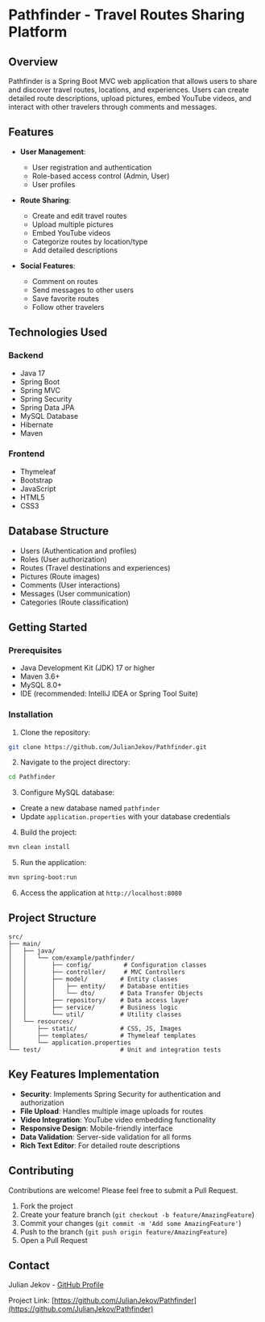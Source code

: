 # Pathfinder - Travel Routes Sharing Platform

## Overview
Pathfinder is a Spring Boot MVC web application that allows users to share and discover travel routes, locations, and experiences. Users can create detailed route descriptions, upload pictures, embed YouTube videos, and interact with other travelers through comments and messages.

## Features
- **User Management**:
  - User registration and authentication
  - Role-based access control (Admin, User)
  - User profiles

- **Route Sharing**:
  - Create and edit travel routes
  - Upload multiple pictures
  - Embed YouTube videos
  - Categorize routes by location/type
  - Add detailed descriptions

- **Social Features**:
  - Comment on routes
  - Send messages to other users
  - Save favorite routes
  - Follow other travelers

## Technologies Used
### Backend
- Java 17
- Spring Boot
- Spring MVC
- Spring Security
- Spring Data JPA
- MySQL Database
- Hibernate
- Maven

### Frontend
- Thymeleaf
- Bootstrap
- JavaScript
- HTML5
- CSS3

## Database Structure
- Users (Authentication and profiles)
- Roles (User authorization)
- Routes (Travel destinations and experiences)
- Pictures (Route images)
- Comments (User interactions)
- Messages (User communication)
- Categories (Route classification)

## Getting Started

### Prerequisites
- Java Development Kit (JDK) 17 or higher
- Maven 3.6+
- MySQL 8.0+
- IDE (recommended: IntelliJ IDEA or Spring Tool Suite)

### Installation
1. Clone the repository:
```sh
git clone https://github.com/JulianJekov/Pathfinder.git
```

2. Navigate to the project directory:
```sh
cd Pathfinder
```

3. Configure MySQL database:
- Create a new database named `pathfinder`
- Update `application.properties` with your database credentials

4. Build the project:
```sh
mvn clean install
```

5. Run the application:
```sh
mvn spring-boot:run
```

6. Access the application at `http://localhost:8080`

## Project Structure
```
src/
├── main/
│   ├── java/
│   │   └── com/example/pathfinder/
│   │       ├── config/         # Configuration classes
│   │       ├── controller/     # MVC Controllers
│   │       ├── model/         # Entity classes
│   │       │   ├── entity/    # Database entities
│   │       │   └── dto/       # Data Transfer Objects
│   │       ├── repository/    # Data access layer
│   │       ├── service/       # Business logic
│   │       └── util/          # Utility classes
│   └── resources/
│       ├── static/            # CSS, JS, Images
│       ├── templates/         # Thymeleaf templates
│       └── application.properties
└── test/                      # Unit and integration tests
```

## Key Features Implementation
- **Security**: Implements Spring Security for authentication and authorization
- **File Upload**: Handles multiple image uploads for routes
- **Video Integration**: YouTube video embedding functionality
- **Responsive Design**: Mobile-friendly interface
- **Data Validation**: Server-side validation for all forms
- **Rich Text Editor**: For detailed route descriptions

## Contributing
Contributions are welcome! Please feel free to submit a Pull Request.

1. Fork the project
2. Create your feature branch (`git checkout -b feature/AmazingFeature`)
3. Commit your changes (`git commit -m 'Add some AmazingFeature'`)
4. Push to the branch (`git push origin feature/AmazingFeature`)
5. Open a Pull Request

## Contact
Julian Jekov - [GitHub Profile](https://github.com/JulianJekov)

Project Link: [https://github.com/JulianJekov/Pathfinder](https://github.com/JulianJekov/Pathfinder)
